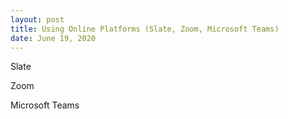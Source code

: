 ```yaml
---
layout: post
title: Using Online Platforms (Slate, Zoom, Microsoft Teams)  
date: June 19, 2020
--- 
```

Slate

Zoom

Microsoft Teams

